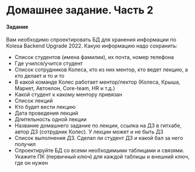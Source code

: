 # Домашнее задание. Часть 2 #


#### Задание
 Вам необходимо спроектировать БД для хранения информации по Kolesa Backend Upgrade 2022. 
 Какую информацию надо сохранить:

* Список студентов (имена фамилии), их почта, номер телефона
* Где учился/учится студент
* Список сотрудников Колеса, кто из них ментор, кто ведет лекцию, а кто делает и то и то
* В какой команде Колес работает ментор/лектор (Колеса, Крыша, Маркет, Автоелон, Core-team, HR и т.д.)
* Какой студент к какому ментору привязан
* Список лекций
* Кто будет вести лекцию
* Дата проведения лекций
* Длительность одной лекции
* Название домашнего задание по лекции, ссылка на ДЗ в гитхабе, автор ДЗ (сотрудник Колес). У лекции может и не быть ДЗ
* Список выполнения ДЗ. Сделал ли студент ДЗ и какой бал за него получил
* Спроектируйте БД со всеми необходимыми таблицами и связями. Укажите ПК (первичный ключ) для каждой таблицы и внешний ключ, где он нужен